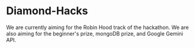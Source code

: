 # Diamond-Hacks



We are currently aiming for the Robin Hood track of the hackathon. We are also aiming for the beginner's prize, mongoDB prize, and Google Gemini API. 
